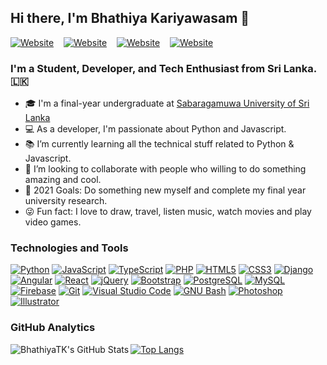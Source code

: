 ## Hi there, I'm Bhathiya Kariyawasam 👋 

[![Website](https://img.shields.io/website?down_message=offline&label=web&logo=google+chrome&logoColor=%23fff&style=for-the-badge&up_message=visit&url=https%3A%2F%2Fbhathiyatk.github.io)][website]
&nbsp;&nbsp;&nbsp;[![Website](https://img.shields.io/website?down_color=%230077B5&down_message=connect&label=linkedin&logo=linkedin&logoColor=%23fff&style=for-the-badge&up_message=connect&url=https%3A%2F%2Fwww.linkedin.com%2Fin%2Fbhathiyatk%2F)][linkedin]
&nbsp;&nbsp;&nbsp;[![Website](https://img.shields.io/website?color=%231877F2&down_message=connect&label=facebook&logo=facebook&logoColor=%23fff&style=for-the-badge&up_message=be%20a%20friend&url=https%3A%2F%2Fwww.facebook.com%2Fbhathiya.tk%2F)][facebook]
&nbsp;&nbsp;&nbsp;[![Website](https://img.shields.io/website?color=%23E4405F&down_message=follow&label=instagram&logo=instagram&logoColor=%23fff&style=for-the-badge&up_message=follow&url=https%3A%2F%2Fwww.instagram.com%2Fbhathiya.kariyawasam%2F)][instagram]

### I'm a Student, Developer, and Tech Enthusiast from Sri Lanka. 🇱🇰

- 🎓 I'm a final-year undergraduate at [Sabaragamuwa University of Sri Lanka][uni]
- 💻 As a developer, I'm passionate about Python and Javascript.
- 📚 I’m currently learning all the technical stuff related to Python & Javascript.
- 👯 I’m looking to collaborate with people who willing to do something amazing and cool.
- 🎯 2021 Goals: Do something new myself and complete my final year university research.
- 😜 Fun fact: I love to draw, travel, listen music, watch movies and play video games.

### Technologies and Tools

[![Python](https://img.shields.io/badge/-Python-black?style=flat-square&logo=python)](https://github.com/BhathiyaTK)
[![JavaScript](https://img.shields.io/badge/-JavaScript-black?style=flat-square&logo=javascript)](https://github.com/BhathiyaTK)
[![TypeScript](https://img.shields.io/badge/-TypeScript-black?style=flat-square&logo=typescript)](https://github.com/BhathiyaTK)
[![PHP](https://img.shields.io/badge/-PHP-black?style=flat-square&logo=php)](https://github.com/BhathiyaTK)
[![HTML5](https://img.shields.io/badge/-HTML5-black?style=flat-square&logo=html5)](https://github.com/BhathiyaTK)
[![CSS3](https://img.shields.io/badge/-CSS3-black?style=flat-square&logo=css3)](https://github.com/BhathiyaTK)
[![Django](https://img.shields.io/badge/-Django-black?style=flat-square&logo=django)](https://github.com/BhathiyaTK)
[![Angular](https://img.shields.io/badge/-Angular-black?style=flat-square&logo=angular)](https://github.com/BhathiyaTK)
[![React](https://img.shields.io/badge/-React-05122A?style=flat&logo=react)](https://github.com/BhathiyaTK)
[![jQuery](https://img.shields.io/badge/-jQuery-black?style=flat-square&logo=jquery)](https://github.com/BhathiyaTK)
[![Bootstrap](https://img.shields.io/badge/-Bootstrap-black?style=flat-square&logo=bootstrap)](https://github.com/BhathiyaTK)
[![PostgreSQL](https://img.shields.io/badge/-PostgreSQL-black?style=flat-square&logo=postgresql)](https://github.com/BhathiyaTK)
[![MySQL](https://img.shields.io/badge/-MySQL-black?style=flat-square&logo=mysql)](https://github.com/BhathiyaTK)
[![Firebase](https://img.shields.io/badge/-Firebase-black?style=flat-square&logo=firebase)](https://github.com/BhathiyaTK)
[![Git](https://img.shields.io/badge/-Git-black?style=flat-square&logo=git)](https://github.com/BhathiyaTK)
[![Visual Studio Code](https://img.shields.io/badge/-Visual%20Studio%20Code-05122A?style=flat&logo=visual-studio-code&logoColor=007ACC)](https://github.com/BhathiyaTK)
[![GNU Bash](https://img.shields.io/badge/-Bash-black?style=flat-square&logo=gnu+bash)](https://github.com/BhathiyaTK)
[![Photoshop](https://img.shields.io/badge/-Photoshop-05122A?style=flat&logo=adobe-photoshop)](https://github.com/BhathiyaTK)
[![Illustrator](https://img.shields.io/badge/-Illustrator-05122A?style=flat&logo=adobe-illustrator)](https://github.com/BhathiyaTK)

### GitHub Analytics

<img align="left" alt="BhathiyaTK's GitHub Stats" src="https://github-readme-stats.vercel.app/api?username=BhathiyaTK&show_icons=true&hide_border=true&include_all_commits=true&count_private=true&theme=dracula" />

[![Top Langs](https://github-readme-stats.vercel.app/api/top-langs/?username=BhathiyaTK&layout=compact&theme=dracula&hide_border=true&langs_count=8&hide=scss,less,hack)](https://github.com/anuraghazra/github-readme-stats)


[uni]: https://www.sab.ac.lk/
[website]: https://bhathiyatk.github.io/
[instagram]: https://www.instagram.com/bhathiya.kariyawasam/
[linkedin]: https://www.linkedin.com/in/bhathiyatk/
[facebook]: https://www.facebook.com/bhathiya.tk/
